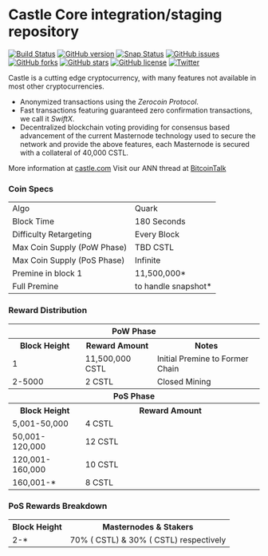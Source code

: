 Castle Core integration/staging repository
=====================================

[![Build Status](https://travis-ci.org/castle/castle.svg?branch=master)](https://travis-ci.org/castle/castle) [![GitHub version](https://badge.fury.io/gh/castle%2Fcastle.svg)](https://badge.fury.io/gh/castle%2Fcastle) [![Snap Status](https://build.snapcraft.io/badge/castle/castle.svg)](https://build.snapcraft.io/user/castle/castle) [![GitHub issues](https://img.shields.io/github/issues/castle/castle.svg)](https://github.com/castle/castle/issues) [![GitHub forks](https://img.shields.io/github/forks/castle/castle.svg)](https://github.com/castle/castle/network) [![GitHub stars](https://img.shields.io/github/stars/castle/castle.svg)](https://github.com/castle/castle/stargazers) [![GitHub license](https://img.shields.io/github/license/castle/castle.svg)](https://github.com/castle/castle/blob/master/COPYING) [![Twitter](https://img.shields.io/twitter/url/http/github.com/castle/castle.svg?style=social)](https://twitter.com/intent/tweet?text=Wow:&url=http%3A%2F%2Fgithub.com%2Fcastle%2Fcastle)

Castle is a cutting edge cryptocurrency, with many features not available in most other cryptocurrencies.
- Anonymized transactions using the _Zerocoin Protocol_.
- Fast transactions featuring guaranteed zero confirmation transactions, we call it _SwiftX_.
- Decentralized blockchain voting providing for consensus based advancement of the current Masternode
  technology used to secure the network and provide the above features, each Masternode is secured
  with a collateral of 40,000 CSTL.

More information at [castle.com](http://www.castle.com/) Visit our ANN thread at [BitcoinTalk](https://bitcointalk.org/index.php?topic=1911583.0)

### Coin Specs
<table>
<tr><td>Algo</td><td>Quark</td></tr>
<tr><td>Block Time</td><td>180 Seconds</td></tr>
<tr><td>Difficulty Retargeting</td><td>Every Block</td></tr>
<tr><td>Max Coin Supply (PoW Phase)</td><td>TBD CSTL</td></tr>
<tr><td>Max Coin Supply (PoS Phase)</td><td>Infinite</td></tr>
<tr><td>Premine in block 1</td><td>11,500,000*</td></tr>
<tr><td>Full Premine</td><td>to handle snapshot*</td></tr>
</table>

### Reward Distribution

<table>
<th colspan=4>PoW Phase</th>
<tr><th>Block Height</th><th>Reward Amount</th><th>Notes</th></tr>
<tr><td>1</td><td>11,500,000 CSTL</td><td>Initial Premine to Former Chain</td></tr>
<tr><td>2-5000</td><td>2 CSTL</td><td>Closed Mining</td></tr>
<tr><th colspan=4>PoS Phase</th></tr>
<tr><th>Block Height</th><th colspan=2>Reward Amount</th></tr>
<tr><td>5,001-50,000</td><td>4 CSTL</td></tr>
  <tr><td>50,001-120,000</td><td>12 CSTL</td></tr>
  <tr><td>120,001-160,000</td><td>10 CSTL</td></tr>
  <tr><td>160,001-*</td><td>8 CSTL</td></tr>
</table>

### PoS Rewards Breakdown

<table>
<th>Block Height</th><th>Masternodes & Stakers</th>
<tr><td>2-*</td><td>70% ( CSTL) & 30% ( CSTL) respectively</td></tr>
</table>
